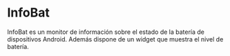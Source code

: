 InfoBat
=======

InfoBat es un monitor de información sobre el estado de la batería de dispositivos Android. Además dispone de un widget que muestra el nivel de batería.
